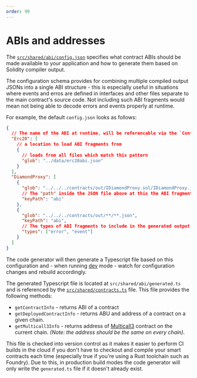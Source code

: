 ```yaml
---
order: 99
---
```


# ABIs and addresses

The [`src/shared/abi/config.json`](https://github.com/QuickDapp/QuickDapp/tree/master/src/shared/abi/config.json) specifies what contract ABIs should be made available to your application and how to generate them 
based on Solidity compiler output. 

The configuration schema provides for combining multiple compiled output JSONs into a single ABI structure - this is especially useful in situations where events and erros are defined in interfaces and other files 
separate to the main contract's source code. Not including such ABI fragments would mean not being able to decode errors and events properly at runtime.

For example, the default `config.json` looks as follows:

```json
{
  // The name of the ABI at runtime, will be referencable via the `ContractName` enum as `ContractName.Erc20`
  "Erc20": [
    // a location to load ABI fragments from
    {
      // loads from all files which match this pattern
      "glob": "../data/erc20abi.json"
    }
  ],
  "DiamondProxy": [
    {
      "glob": "../../../contracts/out/IDiamondProxy.sol/IDiamondProxy.json",
      // The "path" inside the JSON file above at this the ABI fragments actually sit. For Foundry compilation output it's usually the `abi` key. If ommitted then the JSON file itself is assumed to be the ABI.
      "keyPath": "abi"
    },
    {
      "glob": "../../../contracts/out/**/**.json",
      "keyPath": "abi",
      // The types of ABI fragments to include in the generated output. If ommitted then all fragments are included.
      "types": ["error", "event"]
    }
  ]
}
```

The code generator will then generate a Typescript file based on this configuration and - when running [dev](../command-line/dev.md) mode - watch for configuration changes and rebuild accordingly. 

The generated Typescript file is located at `src/shared/abi/generated.ts` and is referenced by the [`src/shared/contracts.ts`](https://github.com/QuickDapp/QuickDapp/tree/master/src/shared/contracts.ts) file. This file provides the following methods:

* `getContractInfo` - returns ABI of a contract
* `getDeployedContractInfo` - returns ABU and address of a contract on a given chain.
* `getMulticall3Info` - returns address of [Multicall3](https://www.multicall3.com/) contract on the current chain. _(Note: the address should be the same on every chain)_.

This file is checked into version control as it makes it easier to perform CI builds in the cloud if you don't have to checkout and compile your smart contracts each time (especially true if you're using a Rust toolchain such as Foundry). Due to this, in production build modes the code generator will only write the `generated.ts` file if it doesn't already exist.